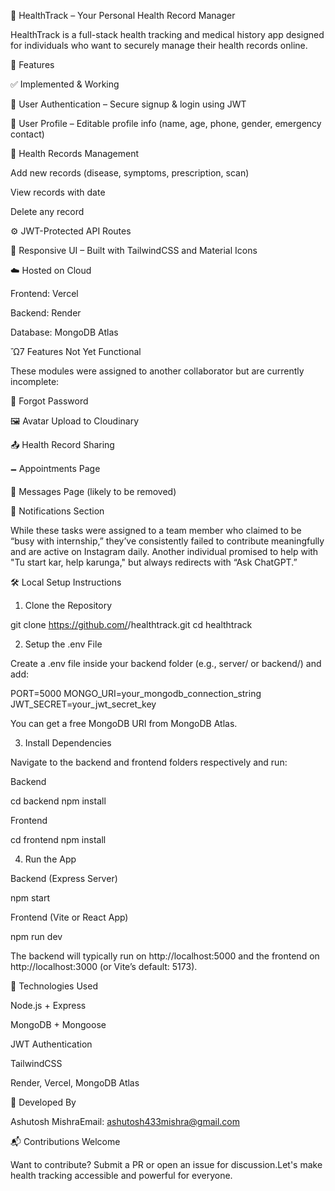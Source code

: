 🏥 HealthTrack – Your Personal Health Record Manager

HealthTrack is a full-stack health tracking and medical history app designed for individuals who want to securely manage their health records online.

🌟 Features

✅ Implemented & Working

🔐 User Authentication – Secure signup & login using JWT

👤 User Profile – Editable profile info (name, age, phone, gender, emergency contact)

📝 Health Records Management

Add new records (disease, symptoms, prescription, scan)

View records with date

Delete any record

⚙️ JWT-Protected API Routes

📱 Responsive UI – Built with TailwindCSS and Material Icons

☁️ Hosted on Cloud

Frontend: Vercel

Backend: Render

Database: MongoDB Atlas

Ὢ7 Features Not Yet Functional

These modules were assigned to another collaborator but are currently incomplete:

🔀 Forgot Password

🖼 Avatar Upload to Cloudinary

📤 Health Record Sharing

🗕 Appointments Page

💬 Messages Page (likely to be removed)

🔔 Notifications Section

While these tasks were assigned to a team member who claimed to be “busy with internship,” they’ve consistently failed to contribute meaningfully and are active on Instagram daily. Another individual promised to help with "Tu start kar, help karunga," but always redirects with “Ask ChatGPT.”

🛠️ Local Setup Instructions

1. Clone the Repository

git clone https://github.com/<your-username>/healthtrack.git
cd healthtrack

2. Setup the .env File

Create a .env file inside your backend folder (e.g., server/ or backend/) and add:

PORT=5000
MONGO_URI=your_mongodb_connection_string
JWT_SECRET=your_jwt_secret_key

You can get a free MongoDB URI from MongoDB Atlas.

3. Install Dependencies

Navigate to the backend and frontend folders respectively and run:

Backend

cd backend
npm install

Frontend

cd frontend
npm install

4. Run the App

Backend (Express Server)

npm start

Frontend (Vite or React App)

npm run dev

The backend will typically run on http://localhost:5000 and the frontend on http://localhost:3000 (or Vite’s default: 5173).

💾 Technologies Used

Node.js + Express

MongoDB + Mongoose

JWT Authentication

TailwindCSS

Render, Vercel, MongoDB Atlas

🙌 Developed By

Ashutosh MishraEmail: ashutosh433mishra@gmail.com

📬 Contributions Welcome

Want to contribute? Submit a PR or open an issue for discussion.Let's make health tracking accessible and powerful for everyone.

